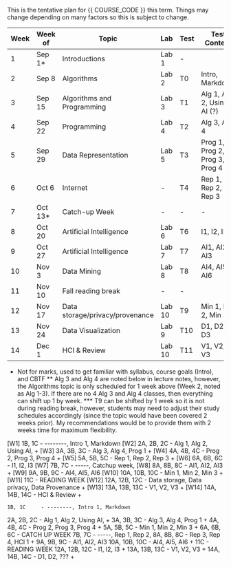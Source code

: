 This is the tentative plan for {{ COURSE_CODE }} this term.
Things may change depending on many factors so this is subject to change.

| Week | Week of | Topic                      | Lab    | Test | Test Content                   |
|------|---------|----------------------------|--------|------|--------------------------------|
| 1    | Sep 1*  | Introductions                    | Lab 1  | -    |                                |
| 2    | Sep 8   | Algorithms                        | Lab 2  | T0   | Intro, Markdown                |
| 3    | Sep 15  | Algorithms and Programming | Lab 3  | T1   | Alg 1, Alg 2, Using AI (?)     |
| 4    | Sep 22  | Programming                | Lab 4  | T2   | Alg 3, Alg 4              |
| 5    | Sep 29  | Data Representation        | Lab 5  | T3   | Prog 1, Prog 2, Prog 3, Prog 4 |
| 6    | Oct 6   |  Internet             | -      | T4   | Rep 1, Rep 2, Rep 3            |
| 7    | Oct 13* | Catch-up Week | - | -  | -   | -                   |
| 8    | Oct 20  | Artificial Intelligence  | Lab 6  | T6   | I1, I2, I3         |
| 9    | Oct 27  | Artificial Intelligence    | Lab 7  | T7   | AI1, AI2, AI3                  |
| 10   | Nov 3   |  Data Mining  | Lab 8  | T8   | AI4, AI5, AI6                  |
| 11   | Nov 10  | Fall reading break         | -      | -    |                                |
| 12   | Nov 17  |  Data storage/privacy/provenance | Lab 10 | T9   | Min 1, Min 2, Min 3                     |
| 13   | Nov 24  | Data Visualization     | Lab 9 | T10  | D1, D2, D3                     |
| 14   | Dec 1   | HCI & Review         | Lab 10      | T11  | V1, V2, V3                     |

* Not for marks, used to get familiar with syllabus, course goals (Intro), and CBTF
** Alg 3 and Alg 4 are noted below in lecture notes, however, the Algorithms topic is only scheduled for 1 week above (Week 2, noted as Alg 1-3). If there are no 4 Alg 3 and Alg 4 classes, then everything can shift up 1 by week.
*** T9 can be shifted by 1 week so it is not during reading break, however, students may need to adjust their study schedules accordingly (since the topic would have been covered 2 weeks prior). My recommendations would be to provide them with 2 weeks time for maximum flexibility.

[W1]     1B, 1C     - --------, Intro 1, Markdown
[W2]  2A, 2B, 2C     - Alg 1, Alg 2, Using AI,      +
[W3]  3A, 3B, 3C     - Alg 3, Alg 4, Prog 1         +
[W4]  4A, 4B, 4C     - Prog 2, Prog 3, Prog 4       +
[W5]  5A, 5B, 5C     - Rep 1, Rep 2, Rep 3         +
[W6]  6A, 6B, 6C     - I1, I2, I3
[W7]         7B, 7C     - -----, Catchup week,
[W8]  8A, 8B, 8C     - AI1, AI2, AI3    +
[W9]  9A, 9B, 9C     - AI4, AI5, AI6
[W10] 10A, 10B, 10C  - Min 1, Min 2, Min 3        +
[W11]                  11C - READING WEEK
[W12] 12A, 12B, 12C  - Data storage, Data privacy, Data Provenance                    +
[W13] 13A, 13B, 13C  -  V1, V2, V3                +
[W14] 14A, 14B, 14C  - HCI & Review                   +



    1B, 1C     - --------, Intro 1, Markdown
2A, 2B, 2C     - Alg 1, Alg 2, Using AI,      +
3A, 3B, 3C     - Alg 3, Alg 4, Prog 1         +
4A, 4B, 4C     - Prog 2, Prog 3, Prog 4       +
5A, 5B, 5C     - Min 1, Min 2, Min 3          +
6A, 6B, 6C     - CATCH UP WEEK
    7B, 7C     - -----, Rep 1, Rep 2,
8A, 8B, 8C     - Rep 3, Rep 4, HCI 1          +
9A, 9B, 9C     - AI1, AI2, AI3
10A, 10B, 10C  - AI4, AI5, AI6                +
          11C  - READING WEEK
12A, 12B, 12C  - I1, I2, I3                   +
13A, 13B, 13C  - V1, V2, V3                   +
14A, 14B, 14C  - D1, D2, ???                  +
